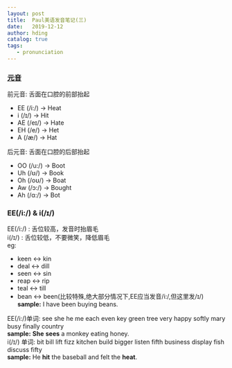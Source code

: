 ```yaml
---
layout: post
title:  Paul美语发音笔记(三)
date:   2019-12-12
author: hding
catalog: true
tags:
   - pronunciation
---
```

### [元音](https://www.bilibili.com/video/av37513520?p=8)
前元音: 舌面在口腔的前部抬起
- EE (/i:/) ->  Heat
- i  (/ɪ/)	->	Hit
- AE (/eɪ/) ->	Hate
- EH (/e/)  ->	Het
- A  (/æ/)  ->	Hat  

后元音: 舌面在口腔的后部抬起
- OO (/u:/) ->  Boot
- Uh (/ʊ/)	->  Book
- Oh (/oʊ/) ->  Boat
- Aw (/ɔ:/) ->	Bought
- Ah (/ɑ:/) ->	Bot  



### EE(/i:/) & i(/ɪ/)
EE(/i:/) : 舌位较高，发音时抬眉毛  
i(/ɪ/)	 : 舌位较低，不要微笑，降低眉毛  
eg:
  - keen  <->  kin
  - deal  <->  dill
  - seen  <->  sin
  - reap  <->  rip
  - teal  <->  till
  - bean  <->  been(比较特殊,绝大部分情况下,EE应当发音/i:/,但这里发/ɪ/)  
  	**sample:** I have been buying beans.  
    
EE(/i:/)单词: see she he me each even key green tree very happy softly mary busy finally country    
	**sample:** **She** **sees** a monkey eating honey.  
i(/ɪ/)  单词: bit bill lift fizz kitchen build bigger listen fifth business display fish discuss fifty  
	**sample:** He **hit** the baseball and felt the **heat**.  











  











	













































